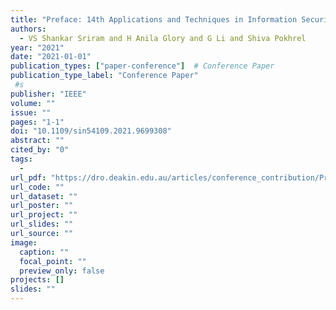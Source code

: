 ```yaml
---
title: "Preface: 14th Applications and Techniques in Information Security International Conference"
authors:
  - VS Shankar Sriram and H Anila Glory and G Li and Shiva Pokhrel
year: "2021"
date: "2021-01-01"
publication_types: ["paper-conference"]  # Conference Paper
publication_type_label: "Conference Paper"
 #s
publisher: "IEEE"
volume: ""
issue: ""
pages: "1-1"
doi: "10.1109/sin54109.2021.9699308"
abstract: ""
cited_by: "0"
tags:
  - 
url_pdf: "https://dro.deakin.edu.au/articles/conference_contribution/Preface_14th_Applications_and_Techniques_in_Information_Security_International_Conference/28544780"
url_code: ""
url_dataset: ""
url_poster: ""
url_project: ""
url_slides: ""
url_source: ""
image:
  caption: ""
  focal_point: ""
  preview_only: false
projects: []
slides: ""
---
```

